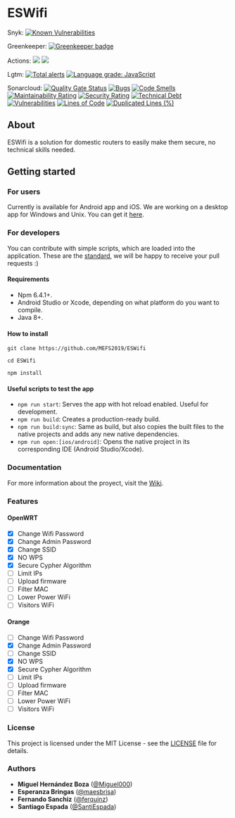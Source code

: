 # ESWifi

Snyk: [![Known Vulnerabilities](https://snyk.io/test/github/MEFS2019/ESWifi/badge.svg?targetFile=android/app/build.gradle)](https://snyk.io/test/github/MEFS2019/ESWifi?targetFile=android/app/build.gradle)

Greenkeeper: [![Greenkeeper badge](https://badges.greenkeeper.io/MEFS2019/ESWifi.svg)](https://greenkeeper.io/)

Actions:
![](https://github.com/MEFS2019/ESWifi/workflows/Android%20CI/badge.svg)
![](https://github.com/MEFS2019/ESWifi/workflows/APK%20lint%20analysis/badge.svg)

Lgtm: [![Total alerts](https://img.shields.io/lgtm/alerts/g/MEFS2019/ESWifi.svg?logo=lgtm&logoWidth=18)](https://lgtm.com/projects/g/MEFS2019/ESWifi/alerts/)
[![Language grade: JavaScript](https://img.shields.io/lgtm/grade/javascript/g/MEFS2019/ESWifi.svg?logo=lgtm&logoWidth=18)](https://lgtm.com/projects/g/MEFS2019/ESWifi/context:javascript)

Sonarcloud: [![Quality Gate Status](https://sonarcloud.io/api/project_badges/measure?project=MEFS2019_ESWifi&metric=alert_status)](https://sonarcloud.io/dashboard?id=MEFS2019_ESWifi)
[![Bugs](https://sonarcloud.io/api/project_badges/measure?project=MEFS2019_ESWifi&metric=bugs)](https://sonarcloud.io/dashboard?id=MEFS2019_ESWifi)
[![Code Smells](https://sonarcloud.io/api/project_badges/measure?project=MEFS2019_ESWifi&metric=code_smells)](https://sonarcloud.io/dashboard?id=MEFS2019_ESWifi)
[![Maintainability Rating](https://sonarcloud.io/api/project_badges/measure?project=MEFS2019_ESWifi&metric=sqale_rating)](https://sonarcloud.io/dashboard?id=MEFS2019_ESWifi)
[![Security Rating](https://sonarcloud.io/api/project_badges/measure?project=MEFS2019_ESWifi&metric=security_rating)](https://sonarcloud.io/dashboard?id=MEFS2019_ESWifi)
[![Technical Debt](https://sonarcloud.io/api/project_badges/measure?project=MEFS2019_ESWifi&metric=sqale_index)](https://sonarcloud.io/dashboard?id=MEFS2019_ESWifi)
[![Vulnerabilities](https://sonarcloud.io/api/project_badges/measure?project=MEFS2019_ESWifi&metric=vulnerabilities)](https://sonarcloud.io/dashboard?id=MEFS2019_ESWifi)
[![Lines of Code](https://sonarcloud.io/api/project_badges/measure?project=MEFS2019_ESWifi&metric=ncloc)](https://sonarcloud.io/dashboard?id=MEFS2019_ESWifi)
[![Duplicated Lines (%)](https://sonarcloud.io/api/project_badges/measure?project=MEFS2019_ESWifi&metric=duplicated_lines_density)](https://sonarcloud.io/dashboard?id=MEFS2019_ESWifi)

## About

ESWifi is a solution for domestic routers to easily make them secure, no technical skills needed.

## Getting started

### For users

Currently is available for Android app and iOS. We are working on a desktop app for Windows and Unix. You can get it [here](https://github.com/MEFS2019/ESWifi/packages).

### For developers

You can contribute with simple scripts, which are loaded into the application. These are the [standard](https://github.com/MEFS2019/ESWifi/wiki/3.-Add-new-firmware), we will be happy to receive your pull requests :)

#### Requirements

- Npm 6.4.1+.
- Android Studio or Xcode, depending on what platform do you want to compile.
- Java 8+.

#### How to install

```
git clone https://github.com/MEFS2019/ESWifi

cd ESWifi

npm install

```


#### Useful scripts to test the app

- `npm run start`: Serves the app with hot reload enabled. Useful for development.
- `npm run build`: Creates a production-ready build.
- `npm run build:sync`: Same as build, but also copies the built files to the native projects and adds any new native dependencies.
- `npm run open:[ios/android]`: Opens the native project in its corresponding IDE (Android Studio/Xcode).

### Documentation

For more information about the proyect, visit the [Wiki](https://github.com/MEFS2019/ESWifi/wiki/home).

### Features

#### OpenWRT

- [x] Change Wifi Password
- [x] Change Admin Password
- [x] Change SSID
- [x] NO WPS
- [x] Secure Cypher Algorithm
- [ ] Limit IPs
- [ ] Upload firmware
- [ ] Filter MAC
- [ ] Lower Power WiFi
- [ ] Visitors WiFi

#### Orange

- [ ] Change Wifi Password
- [x] Change Admin Password
- [ ] Change SSID
- [x] NO WPS
- [x] Secure Cypher Algorithm
- [ ] Limit IPs
- [ ] Upload firmware
- [ ] Filter MAC
- [ ] Lower Power WiFi
- [ ] Visitors WiFi

### License

This project is licensed under the MIT License - see the [LICENSE](LICENSE) file for details.

### Authors

* **Miguel Hernández Boza** ([@Miguel000](https://github.com/Miguel000))
* **Esperanza Bringas** ([@maesbrisa](https://github.com/maesbrisa))
* **Fernando Sanchiz** ([@ferquinz](https://github.com/ferquinz))
* **Santiago Espada** ([@SantiEspada](https://github.com/SantiEspada))
